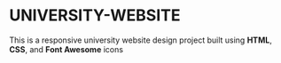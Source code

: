 # UNIVERSITY-WEBSITE
This is a responsive university website design project built using **HTML**, **CSS**, and **Font Awesome** icons
